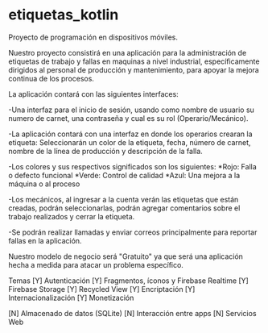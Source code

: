 # etiquetas_kotlin
Proyecto de programación en dispositivos móviles.

Nuestro proyecto consistirá en una aplicación para la administración de etiquetas de trabajo y fallas en maquinas a nivel industrial, específicamente dirigidos al personal de producción y mantenimiento, para apoyar la mejora continua de los procesos.

La aplicación contará con las siguientes interfaces:

-Una interfaz para el inicio de sesión, usando como nombre de usuario su numero de carnet, una contraseña y cual es su rol (Operario/Mecánico).

-La aplicación contará con una interfaz en donde los operarios crearan la etiqueta:
Seleccionarán un color de la etiqueta, fecha, número de carnet, nombre de la línea de producción y descripción de la falla.

-Los colores y sus respectivos significados son los siguientes:
*Rojo: Falla o defecto funcional
*Verde: Control de calidad
*Azul: Una mejora a la máquina o al proceso

-Los mecánicos, al ingresar a la cuenta verán las etiquetas que están creadas, podrán seleccionarlas, podrán agregar comentarios sobre el trabajo realizados y cerrar la etiqueta.

-Se podrán realizar llamadas y enviar correos principalmente para reportar fallas en la aplicación.

Nuestro modelo de negocio será "Gratuito" ya que será una aplicación hecha a medida para atacar un problema específico.

Temas
[Y] Autenticación
[Y] Fragmentos, íconos y Firebase Realtime
[Y] Firebase Storage
[Y] Recycled View
[Y] Encriptación
[Y] Internacionalización
[Y] Monetización

[N] Almacenado de datos (SQLite)
[N] Interacción entre apps
[N] Servicios Web